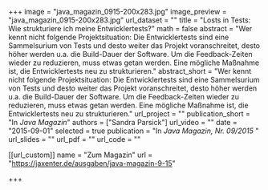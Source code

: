 +++
image = "java_magazin_0915-200x283.jpg"
image_preview = "java_magazin_0915-200x283.jpg"
url_dataset = ""
title = "Losts in Tests: Wie strukturiere ich meine Entwicklertests?"
math = false
abstract = "Wer kennt nicht folgende Projektsituation: Die Entwicklertests sind eine Sammelsurium von Tests und desto weiter das Projekt voranschreitet, desto höher werden u.a. die Build-Dauer der Software. Um die Feedback-Zeiten wieder zu reduzieren, muss etwas getan werden. Eine mögliche Maßnahme ist, die Entwicklertests neu zu strukturieren."
abstract_short = "Wer kennt nicht folgende Projektsituation: Die Entwicklertests sind eine Sammelsurium von Tests und desto weiter das Projekt voranschreitet, desto höher werden u.a. die Build-Dauer der Software. Um die Feedback-Zeiten wieder zu reduzieren, muss etwas getan werden. Eine mögliche Maßnahme ist, die Entwicklertests neu zu strukturieren."
url_project = ""
publication_short = "In *Java Magazin*"
authors = ["Sandra Parsick"]
url_video = ""
date = "2015-09-01"
selected = true
publication = "In *Java Magazin, Nr. 09/2015* "
url_slides = ""
url_pdf = ""
url_code = ""

[[url_custom]]
name = "Zum Magazin"
url = "https://jaxenter.de/ausgaben/java-magazin-9-15"


+++
